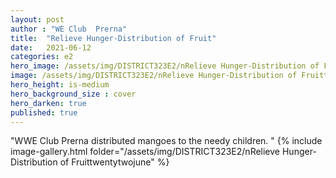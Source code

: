 ```yaml
---
layout: post
author : "WE Club  Prerna"
title:  "Relieve Hunger-Distribution of Fruit"
date:   2021-06-12
categories: e2
hero_image: /assets/img/DISTRICT323E2/nRelieve Hunger-Distribution of Fruittwentytwojune/h2.jpg
image: /assets/img/DISTRICT323E2/nRelieve Hunger-Distribution of Fruittwentytwojune/h3.jpg
hero_height: is-medium
hero_background_size : cover
hero_darken: true
published: true
---
```


"WWE Club  Prerna  distributed  mangoes to  the  needy  children. "
{% include image-gallery.html folder="/assets/img/DISTRICT323E2/nRelieve Hunger-Distribution of Fruittwentytwojune" %}